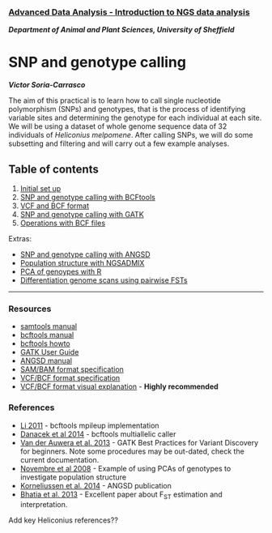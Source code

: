 ### [Advanced Data Analysis - Introduction to NGS data analysis](https://visoca.github.io/AdvDataAna-introNGS/)
**_Department of Animal and Plant Sciences, University of Sheffield_**

# SNP and genotype calling
**_Victor Soria-Carrasco_**

The aim of this practical is to learn how to call single nucleotide polymorphism (SNPs) and genotypes, that is the process of identifying variable sites and determining the genotype for each individual at each site. We will be using a dataset of whole genome sequence data of 32 individuals of *Heliconius melpomene*. After calling SNPs, we will do some subsetting and filtering and will carry out a few example analyses.

## Table of contents
1. [Initial set up](setup.md)
2. [SNP and genotype calling with BCFtools](bcftools.md)
3. [VCF and BCF format](vcfbcf.md)
4. [SNP and genotype calling with GATK](gatk.md)
5. [Operations with BCF files](bcfops.md)

Extras:<br>
  * [SNP and genotype calling with ANGSD](angsd.md)<br>
  * [Population structure with NGSADMIX](ngsadmix.md)<br>
  * [PCA of genoypes with R](pca.md)<br>
  * [Differentiation genome scans using pairwise FSTs](fst.md)<br>

---

### Resources
* [samtools manual](http://www.htslib.org/doc/samtools.html)
* [bcftools manual](http://www.htslib.org/doc/bcftools.html)
* [bcftools howto](http://samtools.github.io/bcftools/howtos/index.html)
* [GATK User Guide](https://software.broadinstitute.org/gatk/documentation/quickstart?v=4)
* [ANGSD manual](http://www.popgen.dk/angsd/index.php/ANGSD)
* [SAM/BAM format specification](https://samtools.github.io/hts-specs/SAMv1.pdf)
* [VCF/BCF format specification](https://samtools.github.io/hts-specs/VCFv4.3.pdf)
* [VCF/BCF format visual explanation](http://vcftools.sourceforge.net/VCF-poster.pdf) - __Highly recommended__
 
### References
* [Li 2011](https://www.ncbi.nlm.nih.gov/pmc/articles/PMC3198575/) - bcftools mpileup implementation
* [Danacek et al 2014](http://samtools.github.io/bcftools/call-m.pdf) - bcftools multiallelic caller
* [Van der Auwera et al. 2013](https://www.ncbi.nlm.nih.gov/pmc/articles/PMC4243306/) - GATK Best Practices for Variant Discovery for beginners. Note some procedures may be out-dated, check the current documentation.
* [Novembre et al 2008](https://www.nature.com/articles/nature07331) - Example of using PCAs of genotypes to investigate population structure
* [Korneliussen et al. 2014](https://bmcbioinformatics.biomedcentral.com/articles/10.1186/s12859-014-0356-4) - ANGSD publication
* [Bhatia et al. 2013](http://genome.cshlp.org/content/23/9/1514.full) - Excellent paper about F<sub>ST</sub> estimation and interpretation.

Add key Heliconius references??
